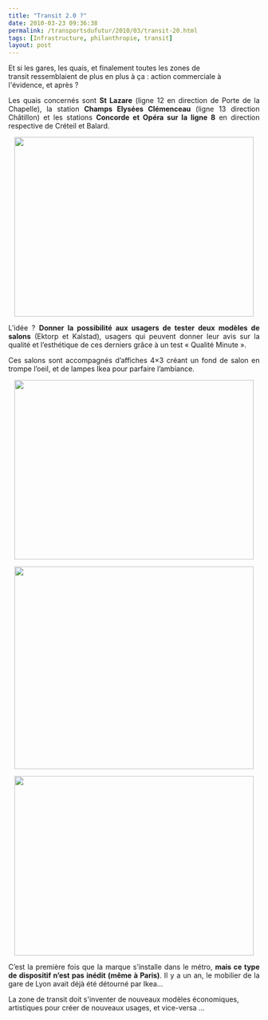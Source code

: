```yaml
---
title: "Transit 2.0 ?"
date: 2010-03-23 09:36:38
permalink: /transportsdufutur/2010/03/transit-20.html
tags: [Infrastructure, philanthropie, transit]
layout: post
---
```


<p>Et si les gares, les quais, et finalement toutes les zones de transit ressemblaient de plus en plus à ça : action commerciale à l'évidence, et après ?</p> <p style="text-align: justify">Les quais concernés sont <strong>St Lazare</strong> (ligne 12 en direction de Porte de la Chapelle), la station <strong>Champs Elysées Clémenceau</strong> (ligne 13 direction Châtillon) et les stations <strong>Concorde et Opéra sur la ligne 8</strong> en direction respective de Créteil et Balard.</p> <p style="text-align: center"><span><img alt="" class="alignleft size-full wp-image-9794 " height="360" src="/wp-content/uploads/sites/6/2010/03/transit20.jpg" title="Ikea s'installe dans le métro parisien" width="480" /></span></p> <p style="text-align: justify"><span> </span></p>  <!--more-->  <p style="text-align: justify"><span>L’idée ? <strong>Donner la possibilité aux usagers de tester deux modèles de salons</strong> (Ektorp et Kalstad), usagers qui peuvent donner leur avis sur la qualité et l’esthétique de ces derniers grâce à un test « Qualité Minute ».</span></p> <p style="text-align: justify"><span>Ces salons sont accompagnés d’affiches 4×3 créant un fond de salon en trompe l’oeil, et de lampes Ikea pour parfaire l’ambiance. <span id="more-9792"></span></span></p> <p style="text-align: center"><span><img alt="" class="alignleft size-full wp-image-9795 " height="360" src="/wp-content/uploads/sites/6/2010/03/transit20-1.jpg" title="Ikea s'installe dans le métro parisien" width="480" /></span></p> <p style="text-align: center"><span><img alt="" class="alignleft size-full wp-image-9793 " height="406" src="/wp-content/uploads/sites/6/2010/03/transit20-2.jpg" title="Ikea s'installe dans le métro parisien" width="480" /></span></p> <p style="text-align: center"><span><img alt="" class="alignleft size-full wp-image-9814 " height="360" src="/wp-content/uploads/sites/6/2010/03/transit20-3.jpg" title="Ikea dans le métro parisien" width="480" /></span></p> <p style="text-align: justify"><span>C’est la première fois que la marque s’installe dans le métro, <strong>mais ce type de dispositif</strong></span><strong> n’est pas inédit (même à Paris)</strong>. Il y a un an, le mobilier de la gare de Lyon avait déjà été détourné par Ikea…</p> <p style="text-align: justify">  </p>La zone de transit doit s'inventer de nouveaux modèles économiques, artistiques pour créer de nouveaux usages, et vice-versa ...

